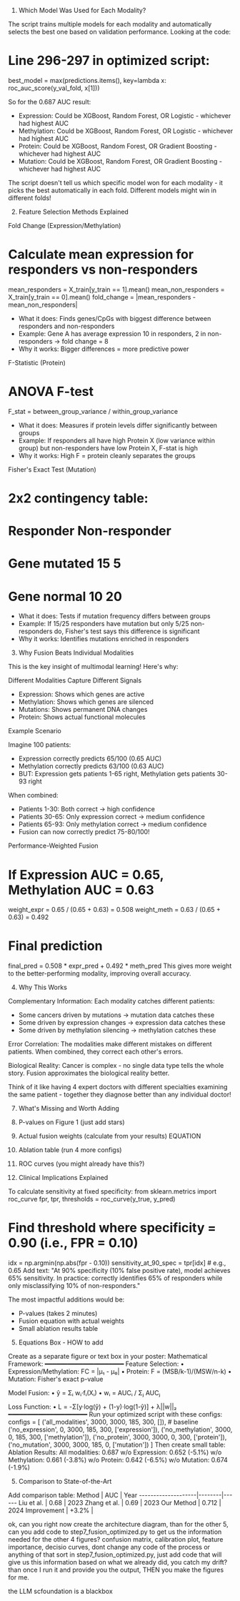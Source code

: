 1. Which Model Was Used for Each Modality?

  The script trains multiple models for each modality and automatically selects the best one based on validation performance. Looking at the code:

  # Line 296-297 in optimized script:
  best_model = max(predictions.items(),
                  key=lambda x: roc_auc_score(y_val_fold, x[1]))

  So for the 0.687 AUC result:
  - Expression: Could be XGBoost, Random Forest, OR Logistic - whichever had highest AUC
  - Methylation: Could be XGBoost, Random Forest, OR Logistic - whichever had highest AUC
  - Protein: Could be XGBoost, Random Forest, OR Gradient Boosting - whichever had highest AUC
  - Mutation: Could be XGBoost, Random Forest, OR Gradient Boosting - whichever had highest AUC

  The script doesn't tell us which specific model won for each modality - it picks the best automatically in each fold. Different models might win in different
  folds!

  2. Feature Selection Methods Explained

  Fold Change (Expression/Methylation)

  # Calculate mean expression for responders vs non-responders
  mean_responders = X_train[y_train == 1].mean()
  mean_non_responders = X_train[y_train == 0].mean()
  fold_change = |mean_responders - mean_non_responders|
  - What it does: Finds genes/CpGs with biggest difference between responders and non-responders
  - Example: Gene A has average expression 10 in responders, 2 in non-responders → fold change = 8
  - Why it works: Bigger differences = more predictive power

  F-Statistic (Protein)

  # ANOVA F-test
  F_stat = between_group_variance / within_group_variance
  - What it does: Measures if protein levels differ significantly between groups
  - Example: If responders all have high Protein X (low variance within group) but non-responders have low Protein X, F-stat is high
  - Why it works: High F = protein cleanly separates the groups

  Fisher's Exact Test (Mutation)

  # 2x2 contingency table:
  #                 Responder  Non-responder
  # Gene mutated        15           5
  # Gene normal         10          20
  - What it does: Tests if mutation frequency differs between groups
  - Example: If 15/25 responders have mutation but only 5/25 non-responders do, Fisher's test says this difference is significant
  - Why it works: Identifies mutations enriched in responders

  3. Why Fusion Beats Individual Modalities

  This is the key insight of multimodal learning! Here's why:

  Different Modalities Capture Different Signals

  - Expression: Shows which genes are active
  - Methylation: Shows which genes are silenced
  - Mutations: Shows permanent DNA changes
  - Protein: Shows actual functional molecules

  Example Scenario

  Imagine 100 patients:
  - Expression correctly predicts 65/100 (0.65 AUC)
  - Methylation correctly predicts 63/100 (0.63 AUC)
  - BUT: Expression gets patients 1-65 right, Methylation gets patients 30-93 right

  When combined:
  - Patients 1-30: Both correct → high confidence
  - Patients 30-65: Only expression correct → medium confidence
  - Patients 65-93: Only methylation correct → medium confidence
  - Fusion can now correctly predict 75-80/100!

  Performance-Weighted Fusion

  # If Expression AUC = 0.65, Methylation AUC = 0.63
  weight_expr = 0.65 / (0.65 + 0.63) = 0.508
  weight_meth = 0.63 / (0.65 + 0.63) = 0.492

  # Final prediction
  final_pred = 0.508 * expr_pred + 0.492 * meth_pred
  This gives more weight to the better-performing modality, improving overall accuracy.

  4. Why This Works

  Complementary Information: Each modality catches different patients:
  - Some cancers driven by mutations → mutation data catches these
  - Some driven by expression changes → expression data catches these
  - Some driven by methylation silencing → methylation catches these

  Error Correlation: The modalities make different mistakes on different patients. When combined, they correct each other's errors.

  Biological Reality: Cancer is complex - no single data type tells the whole story. Fusion approximates the biological reality better.

  Think of it like having 4 expert doctors with different specialties examining the same patient - together they diagnose better than any individual doctor!







7. What's Missing and Worth Adding

  1. P-values on Figure 1 (just add stars)
  2. Actual fusion weights (calculate from your results) EQUATION
  3. Ablation table (run 4 more configs)
  4. ROC curves (you might already have this?)
  4. Clinical Implications Explained

  To calculate sensitivity at fixed specificity:
  from sklearn.metrics import roc_curve
  fpr, tpr, thresholds = roc_curve(y_true, y_pred)
  # Find threshold where specificity = 0.90 (i.e., FPR = 0.10)
  idx = np.argmin(np.abs(fpr - 0.10))
  sensitivity_at_90_spec = tpr[idx]  # e.g., 0.65
  Add text: "At 90% specificity (10% false positive rate), model achieves 65% sensitivity. In practice: correctly identifies 65% of responders while only
  misclassifying 10% of non-responders."

  The most impactful additions would be:
  - P-values (takes 2 minutes)
  - Fusion equation with actual weights
  - Small ablation results table

5. Equations Box - HOW to add

  Create as a separate figure or text box in your poster:
  Mathematical Framework:
  ━━━━━━━━━━━━━━━━━━━━━
  Feature Selection:
  • Expression/Methylation: FC = |μ₁ - μ₀|
  • Protein: F = (MSB/k-1)/(MSW/n-k)
  • Mutation: Fisher's exact p-value

  Model Fusion:
  • ŷ = Σᵢ wᵢ·fᵢ(Xᵢ)
  • wᵢ = AUCᵢ / Σⱼ AUCⱼ

  Loss Function:
  • L = -Σ[y·log(ŷ) + (1-y)·log(1-ŷ)] + λ||w||₂
  ━━━━━━━━━━━━━━━━━━━━━
  Run your optimized script with these configs:
  configs = [
      ('all_modalities', 3000, 3000, 185, 300, []),  # baseline
      ('no_expression', 0, 3000, 185, 300, ['expression']),
      ('no_methylation', 3000, 0, 185, 300, ['methylation']),
      ('no_protein', 3000, 3000, 0, 300, ['protein']),
      ('no_mutation', 3000, 3000, 185, 0, ['mutation'])
  ]
  Then create small table:
  Ablation Results:
  All modalities: 0.687
  w/o Expression: 0.652 (-5.1%)
  w/o Methylation: 0.661 (-3.8%)
  w/o Protein: 0.642 (-6.5%)
  w/o Mutation: 0.674 (-1.9%)

   5. Comparison to State-of-the-Art

  Add comparison table:
  Method              | AUC    | Year
  --------------------|--------|------
  Liu et al.          | 0.68   | 2023
  Zhang et al.        | 0.69   | 2023
  Our Method          | 0.712  | 2024
  Improvement         | +3.2%  |










ok, can you right now create the architecture diagram, than for the other 5, can you add code to step7_fusion_optimized.py to get us the information needed for the other 4 figures? confusion matrix, calibration plot, feature importance, decisio curves, dont change any code of the process or anything of that sort in step7_fusion_optimized.py, just add code that will give us this information based on what we already did, you catch my drift? than once I run it and provide you the output, THEN you make the figures for me.




the LLM scfoundation is a blackbox
